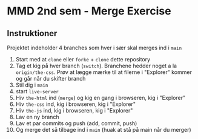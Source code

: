 # MMD 2nd sem - Merge Exercise

## Instruktioner

Projektet indeholder 4 branches som hver i sær skal merges ind i `main`

1. Start med at `clone` eller `forke` + `clone` dette repository
2. Tag et kig på hver branch (`switch`). Branchene hedder noget a la `origin/the-css`. Prøv at lægge mærke til at filerne i "Explorer" kommer og går når du skifter branch
3. Stil dig i `main`
4. start `live-server`
5. Hiv `the-html` ind (`merge`) og kig en gang i browseren, kig i "Explorer"
6. Hiv `the-css` ind, kig i browseren, kig i "Explorer"
7. Hiv `the-js` ind, kig i browseren, kig i "Explorer"
8. Lav en ny branch
9. Lav et par commits og push (add, commit, push)
10. Og merge det så tilbage ind i `main` (huak at stå på main når du merger)
